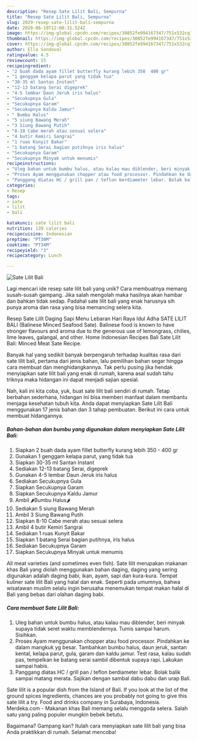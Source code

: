 ```yaml
---
description: "Resep Sate Lilit Bali, Sempurna"
title: "Resep Sate Lilit Bali, Sempurna"
slug: 2029-resep-sate-lilit-bali-sempurna
date: 2020-06-10T12:08:31.524Z
image: https://img-global.cpcdn.com/recipes/30852fe994167347/751x532cq70/sate-lilit-bali-foto-resep-utama.jpg
thumbnail: https://img-global.cpcdn.com/recipes/30852fe994167347/751x532cq70/sate-lilit-bali-foto-resep-utama.jpg
cover: https://img-global.cpcdn.com/recipes/30852fe994167347/751x532cq70/sate-lilit-bali-foto-resep-utama.jpg
author: Ella Sandoval
ratingvalue: 4.5
reviewcount: 15
recipeingredient:
- "2 buah dada ayam fillet butterfly kurang lebih 350  400 gr"
- "1 genggam kelapa parut yang tidak tua"
- "30-35 ml Santan Instant"
- "12-13 batang Serai digeprek"
- "4-5 lembar Daun Jeruk iris halus"
- "Secukupnya Gula"
- "Secukupnya Garam"
- "Secukupnya Kaldu Jamur"
- " Bumbu Halus"
- "5 siung Bawang Merah"
- "3 Siung Bawang Putih"
- "8-10 Cabe merah atau sesuai selera"
- "4 butir Kemiri Sangrai"
- "1 ruas Kunyit Bakar"
- "1 batang Serai bagian putihnya iris halus"
- "Secukupnya Garam"
- "Secukupnya Minyak untuk menumis"
recipeinstructions:
- "Uleg bahan untuk bumbu halus, atau kalau mau diblender, beri minyak supaya tidak seret waktu memblendernya. Tumis sampai harum. Sisihkan."
- "Proses Ayam menggunakan chopper atau food processor. Pindahkan ke dalam mangkuk yg besar. Tambahkan bumbu halus, daun jeruk, santan kental, kelapa parut, gula, garam dan kaldu jamur. Test rasa, kalau sudah pas, tempelkan ke batang serai sambil dibentuk supaya rapi. Lakukan sampai habis."
- "Panggang diatas HC / grill pan / teflon berdiameter lebar. Bolak balik sampai matang merata. Sajikan dengan sambal dabu dabu dan urap Bali."
categories:
- Resep
tags:
- sate
- lilit
- bali

katakunci: sate lilit bali 
nutrition: 139 calories
recipecuisine: Indonesian
preptime: "PT30M"
cooktime: "PT34M"
recipeyield: "3"
recipecategory: Lunch

---
```



![Sate Lilit Bali](https://img-global.cpcdn.com/recipes/30852fe994167347/751x532cq70/sate-lilit-bali-foto-resep-utama.jpg)

Lagi mencari ide resep sate lilit bali yang unik? Cara membuatnya memang susah-susah gampang. Jika salah mengolah maka hasilnya akan hambar dan bahkan tidak sedap. Padahal sate lilit bali yang enak harusnya sih punya aroma dan rasa yang bisa memancing selera kita.

Resep Sate Lilit Daging Sapi Menu Lebaran Hari Raya Idul Adha SATE LILIT BALI (Balinese Minced Seafood Sate). Balinese food is known to have stronger flavours and aroma due to the generous use of lemongrass, chilies, lime leaves, galangal, and other. Home Indonesian Recipes Bali Sate Lilit Bali: Minced Meat Sate Recipe.

Banyak hal yang sedikit banyak berpengaruh terhadap kualitas rasa dari sate lilit bali, pertama dari jenis bahan, lalu pemilihan bahan segar hingga cara membuat dan menghidangkannya. Tak perlu pusing jika hendak menyiapkan sate lilit bali yang enak di rumah, karena asal sudah tahu triknya maka hidangan ini dapat menjadi sajian spesial.


Nah, kali ini kita coba, yuk, buat sate lilit bali sendiri di rumah. Tetap berbahan sederhana, hidangan ini bisa memberi manfaat dalam membantu menjaga kesehatan tubuh kita. Anda dapat menyiapkan Sate Lilit Bali menggunakan 17 jenis bahan dan 3 tahap pembuatan. Berikut ini cara untuk membuat hidangannya.

<!--inarticleads1-->

##### Bahan-bahan dan bumbu yang digunakan dalam menyiapkan Sate Lilit Bali:

1. Siapkan 2 buah dada ayam fillet butterfly kurang lebih 350 - 400 gr
1. Gunakan 1 genggam kelapa parut, yang tidak tua
1. Siapkan 30-35 ml Santan Instant
1. Sediakan 12-13 batang Serai, digeprek
1. Gunakan 4-5 lembar Daun Jeruk iris halus
1. Sediakan Secukupnya Gula
1. Siapkan Secukupnya Garam
1. Siapkan Secukupnya Kaldu Jamur
1. Ambil  🌶️Bumbu Halus🌶️
1. Sediakan 5 siung Bawang Merah
1. Ambil 3 Siung Bawang Putih
1. Siapkan 8-10 Cabe merah atau sesuai selera
1. Ambil 4 butir Kemiri Sangrai
1. Sediakan 1 ruas Kunyit Bakar
1. Siapkan 1 batang Serai bagian putihnya, iris halus
1. Sediakan Secukupnya Garam
1. Siapkan Secukupnya Minyak untuk menumis


All meat varieties (and sometimes even fish). Sate lilit merupakan makanan khas Bali yang diolah menggunakan bahan daging, daging yang sering digunakan adalah daging babi, ikan, ayam, sapi dan kura-kura. Tempat kuliner sate lilit Bali yang halal dan enak. Seperti pada umumnya, bahwa wisatawan muslim selalu ingin berusaha menemukan tempat makan halal di Bali yang bebas dari olahan daging babi. 

<!--inarticleads2-->

##### Cara membuat Sate Lilit Bali:

1. Uleg bahan untuk bumbu halus, atau kalau mau diblender, beri minyak supaya tidak seret waktu memblendernya. Tumis sampai harum. Sisihkan.
1. Proses Ayam menggunakan chopper atau food processor. Pindahkan ke dalam mangkuk yg besar. Tambahkan bumbu halus, daun jeruk, santan kental, kelapa parut, gula, garam dan kaldu jamur. Test rasa, kalau sudah pas, tempelkan ke batang serai sambil dibentuk supaya rapi. Lakukan sampai habis.
1. Panggang diatas HC / grill pan / teflon berdiameter lebar. Bolak balik sampai matang merata. Sajikan dengan sambal dabu dabu dan urap Bali.


Sate lilit is a popular dish from the Island of Bali. If you look at the list of the ground spices ingredients, chances are you probably not going to give this sate lilit a try. Food and drinks company in Surabaya, Indonesia. Merdeka.com - Makanan khas Bali memang selalu menggoda selera. Salah satu yang paling populer mungkin bebek betutu. 

Bagaimana? Gampang kan? Itulah cara menyiapkan sate lilit bali yang bisa Anda praktikkan di rumah. Selamat mencoba!
